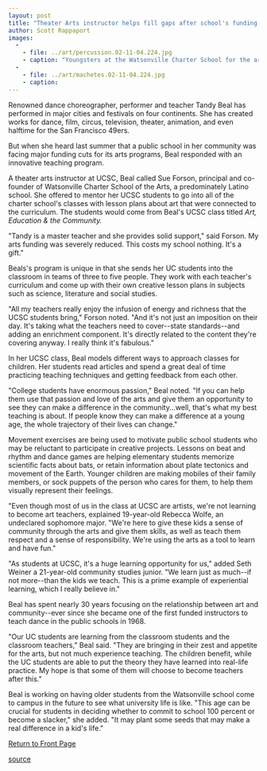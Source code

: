 ```yaml
---
layout: post
title: "Theater Arts instructor helps fill gaps after school's funding cut"
author: Scott Rappaport
images:
  -
    - file: ../art/percussion.02-11-04.224.jpg
    - caption: "Youngsters at the Watsonville Charter School for the arts are getting help from students in Tandy Beal's Art, Education & the Community class."
  -
    - file: ../art/machetes.02-11-04.224.jpg
    - caption: 
---
```


Renowned dance choreographer, performer and teacher Tandy Beal has performed in major cities and festivals on four continents. She has created works for dance, film, circus, television, theater, animation, and even halftime for the San Francisco 49ers.  

But when she heard last summer that a public school in her community was facing major funding cuts for its arts programs, Beal responded with an innovative teaching program.  

A theater arts instructor at UCSC, Beal called Sue Forson, principal and co-founder of Watsonville Charter School of the Arts, a predominately Latino school. She offered to mentor her UCSC students to go into all of the charter school's classes with lesson plans about art that were connected to the curriculum. The students would come from Beal's UCSC class titled _Art, Education & the Community._  

"Tandy is a master teacher and she provides solid support," said Forson. My arts funding was severely reduced. This costs my school nothing. It's a gift."  

Beals's program is unique in that she sends her UC students into the classroom in teams of three to five people. They work with each teacher's curriculum and come up with their own creative lesson plans in subjects such as science, literature and social studies.   

"All my teachers really enjoy the infusion of energy and richness that the UCSC students bring," Forson noted. "And it's not just an imposition on their day. It's taking what the teachers need to cover--state standards--and adding an enrichment component. It's directly related to the content they're covering anyway. I really think it's fabulous."  

In her UCSC class, Beal models different ways to approach classes for children. Her students read articles and spend a great deal of time practicing teaching techniques and getting feedback from each other.  

"College students have enormous passion," Beal noted. "If you can help them use that passion and love of the arts and give them an opportunity to see they can make a difference in the community...well, that's what my best teaching is about. If people know they can make a difference at a young age, the whole trajectory of their lives can change."  

Movement exercises are being used to motivate public school students who may be reluctant to participate in creative projects. Lessons on beat and rhythm and dance games are helping elementary students memorize scientific facts about bats, or retain information about plate tectonics and movement of the Earth. Younger children are making mobiles of their family members, or sock puppets of the person who cares for them, to help them visually represent their feelings.   

"Even though most of us in the class at UCSC are artists, we're not learning to become art teachers, explained 19-year-old Rebecca Wolfe, an undeclared sophomore major. "We're here to give these kids a sense of community through the arts and give them skills, as well as teach them respect and a sense of responsibility. We're using the arts as a tool to learn and have fun."  

"As students at UCSC, it's a huge learning opportunity for us," added Seth Weiner a 21-year-old community studies junior. "We learn just as much--if not more--than the kids we teach. This is a prime example of experiential learning, which I really believe in."  

Beal has spent nearly 30 years focusing on the relationship between art and community--ever since she became one of the first funded instructors to teach dance in the public schools in 1968.   

"Our UC students are learning from the classroom students and the classroom teachers," Beal said. "They are bringing in their zest and appetite for the arts, but not much experience teaching. The children benefit, while the UC students are able to put the theory they have learned into real-life practice. My hope is that some of them will choose to become teachers after this."   

Beal is working on having older students from the Watsonville school come to campus in the future to see what university life is like. "This age can be crucial for students in deciding whether to commit to school 100 percent or become a slacker," she added. "It may plant some seeds that may make a real difference in a kid's life."   
  

[Return to Front Page][1]

[1]: http://currents.ucsc.edu/

[source](http://www1.ucsc.edu/currents/02-03/11-04/beal.html "Permalink to beal")
